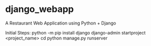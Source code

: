 # django_webapp
A Restaurant Web Application using Python + Django

Initial Steps:
python -m pip install django
django-admin startproject <project_name>
cd <project-name>
python manage.py runserver
